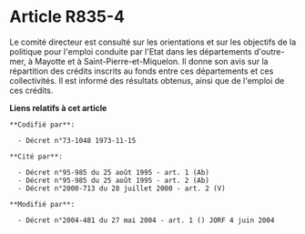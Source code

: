 # Article R835-4

Le comité directeur est consulté sur les orientations et sur les objectifs de la politique pour l'emploi conduite par l'Etat
dans les départements d'outre-mer, à Mayotte et à Saint-Pierre-et-Miquelon. Il donne son avis sur la répartition des crédits
inscrits au fonds entre ces départements et ces collectivités. Il est informé des résultats obtenus, ainsi que de l'emploi de
ces crédits.

**Liens relatifs à cet article**

	**Codifié par**:

	  - Décret n°73-1048 1973-11-15

	**Cité par**:

	  - Décret n°95-985 du 25 août 1995 - art. 1 (Ab)
	  - Décret n°95-985 du 25 août 1995 - art. 2 (Ab)
	  - Décret n°2000-713 du 28 juillet 2000 - art. 2 (V)

	**Modifié par**:

	  - Décret n°2004-481 du 27 mai 2004 - art. 1 () JORF 4 juin 2004
